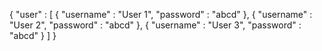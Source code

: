 {
  "user" : [
    {
      "username" : "User 1",
      "password" : "abcd"
    },
    {
      "username" : "User 2",
      "password" : "abcd"
    },
    {
      "username" : "User 3",
      "password" : "abcd"
    }
  ]
}

